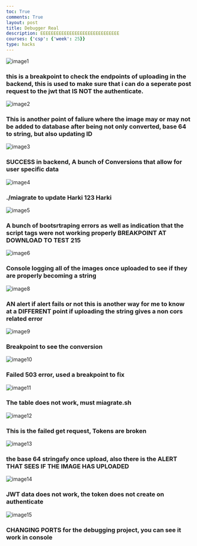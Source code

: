 ```yaml
---
toc: True
comments: True
layout: post
title: Debugger Real
description: EEEEEEEEEEEEEEEEEEEEEEEEEEEEEE
courses: {'csp': {'week': 25}}
type: hacks
---
```


<img src="/home/withereddagger/vscode/studentProjectCSP1/_notebooks/Pics/1.png" alt="image1">

### this is a breakpoint to check the endpoints of uploading in the backend, this is used to make sure that i can do a seperate post request to the jwt that IS NOT the authenticate.


<img src="/home/withereddagger/vscode/studentProjectCSP1/_notebooks/Pics/2.png" alt="image2">

### This is another point of faliure where the image may or may not be added to database after being not only converted, base 64 to string, but also updating ID


<img src="/home/withereddagger/vscode/studentProjectCSP1/_notebooks/Pics/3.png" alt="image3">

### SUCCESS in backend, A bunch of Conversions that allow for user specific data


<img src="/home/withereddagger/vscode/studentProjectCSP1/_notebooks/Pics/4.png" alt="image4">

### ./miagrate to update Harki 123 Harki


<img src="/home/withereddagger/vscode/studentProjectCSP1/_notebooks/Pics/5.png" alt="image5">

### A bunch of bootsrtraping errors as well as indication that the script tags were not working properly BREAKPOINT AT DOWNLOAD TO TEST 215


<img src="/home/withereddagger/vscode/studentProjectCSP1/_notebooks/Pics/6.png" alt="image6">

### Console logging all of the images once uploaded to see if they are properly becoming a string


<img src="/home/withereddagger/vscode/studentProjectCSP1/_notebooks/Pics/8.png" alt="image8">

### AN alert if alert fails or not this is another way for me to know at a DIFFERENT point if uploading the string gives a non cors related error


<img src="/home/withereddagger/vscode/studentProjectCSP1/_notebooks/Pics/9.png" alt="image9">

### Breakpoint to see the conversion


<img src="/home/withereddagger/vscode/studentProjectCSP1/_notebooks/Pics/10.png" alt="image10">

### Failed 503 error, used a breakpoint to fix


<img src="/home/withereddagger/vscode/studentProjectCSP1/_notebooks/Pics/11.png" alt="image11">

### The table does not work, must miagrate.sh


<img src="/home/withereddagger/vscode/studentProjectCSP1/_notebooks/Pics/12.png" alt="image12">

### This is the failed get request, Tokens are broken


<img src="/home/withereddagger/vscode/studentProjectCSP1/_notebooks/Pics/13.png" alt="image13">

### the base 64 stringafy once upload, also there is the ALERT THAT SEES IF THE IMAGE HAS UPLOADED


<img src="/home/withereddagger/vscode/studentProjectCSP1/_notebooks/Pics/14.png" alt="image14">

### JWT data does not work, the token does not create on authenticate


<img src="/home/withereddagger/vscode/studentProjectCSP1/_notebooks/Pics/15.png" alt="image15">

### CHANGING PORTS for the debugging project, you can see it work in console
